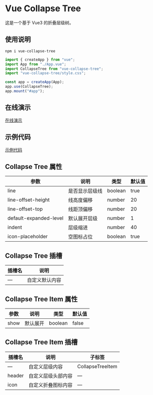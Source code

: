 # Vue Collapse Tree

这是一个基于 Vue3 的折叠层级树。

## 使用说明

```npm i vue-collapse-tree```

```js
import { createApp } from "vue";
import App from "./App.vue";
import CollapseTree from "vue-collapse-tree";
import "vue-collapse-tree/style.css";

const app = createApp(App);
app.use(CollapseTree);
app.mount("#app");
```

## 在线演示

[在线演示](https://kooriookami.github.io/vue-collapse-tree/)

## 示例代码

[示例代码](src/examples/Example.vue)

## Collapse Tree 属性

| 参数                     | 说明      | 类型     | 默认值  |
|------------------------|---------|--------|------|
| line                   | 是否显示层级线 | boolean | true |
| line-offset-height     | 线高度偏移   | number | 20   |
| line-offset-top        | 线距顶偏移   | number | 20   |
| default-expanded-level | 默认展开层级  | number | 1    |
| indent                 | 层级缩进    | number | 40   |
| icon-placeholder       | 空图标占位   | boolean | true |

## Collapse Tree 插槽

| 插槽名    | 说明                          |
|--------|-----------------------------|
| —      | 自定义默认内容   |

## Collapse Tree Item 属性

| 参数   | 说明   | 类型      | 默认值   |
|------|------|---------|-------|
| show | 默认展开 | boolean | false |

## Collapse Tree Item 插槽

| 插槽名   | 说明          | 	子标签             |
|--------|-------------|------------------|
| —      | 自定义层级内容     | CollapseTreeItem |
| header | 自定义层级头部内容   | —                |
| icon   | 自定义折叠图标内容   | —                |
